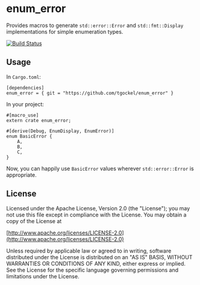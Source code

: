 enum_error
==========

Provides macros to generate `std::error::Error` and `std::fmt::Display` implementations for simple enumeration types.

[![Build Status](https://travis-ci.org/tgockel/enum_error.svg?branch=master)](https://travis-ci.org/tgockel/enum_error)

Usage
-----

In `Cargo.toml`:

    [dependencies]
    enum_error = { git = "https://github.com/tgockel/enum_error" }

In your project:

    #[macro_use]
    extern crate enum_error;

    #[derive(Debug, EnumDisplay, EnumError)]
    enum BasicError {
        A,
        B,
        C,
    }

Now, you can happily use `BasicError` values wherever `std::error::Error` is appropriate.

License
-------

Licensed under the Apache License, Version 2.0 (the "License"); you may not use this file except in compliance with
the License. You may obtain a copy of the License at

  [http://www.apache.org/licenses/LICENSE-2.0](http://www.apache.org/licenses/LICENSE-2.0)

Unless required by applicable law or agreed to in writing, software distributed under the License is distributed on
an "AS IS" BASIS, WITHOUT WARRANTIES OR CONDITIONS OF ANY KIND, either express or implied. See the License for the
specific language governing permissions and limitations under the License.
